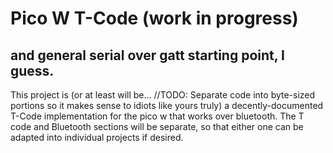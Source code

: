 # Pico W T-Code (work in progress)
## and general serial over gatt starting point, I guess.

This project is (or at least will be... //TODO: Separate code into byte-sized portions so it makes sense to idiots like yours truly) a decently-documented T-Code implementation for the pico w that works over bluetooth. The T code and Bluetooth sections will be separate, so that either one can be adapted into individual projects if desired.